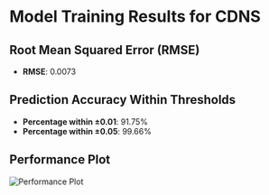 # Model Training Results for CDNS

## Root Mean Squared Error (RMSE)
- **RMSE**: 0.0073

## Prediction Accuracy Within Thresholds
- **Percentage within ±0.01**: 91.75%
- **Percentage within ±0.05**: 99.66%

## Performance Plot
![Performance Plot](../imgs/CDNS.png)
